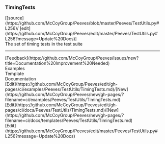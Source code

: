 ### <a id="Peeves.TestUtils.TimingTests">TimingTests</a> 
<div class="docs-source-link" markdown="1">
[[source](https://github.com/McCoyGroup/Peeves/blob/master/Peeves/TestUtils.py#L256)/
[edit](https://github.com/McCoyGroup/Peeves/edit/master/Peeves/TestUtils.py#L256?message=Update%20Docs)]
</div>
The set of timing tests in the test suite










---


<div markdown="1" class="text-muted">
<div class="container">
  <div class="row">
   <div class="col" markdown="1">
[Feedback](https://github.com/McCoyGroup/Peeves/issues/new?title=Documentation%20Improvement%20Needed)   
</div>
</div>
  <div class="row">
   <div class="col" markdown="1">
Examples   
</div>
   <div class="col" markdown="1">
Template   
</div>
   <div class="col" markdown="1">
Documentation   
</div>
</div>
  <div class="row">
   <div class="col" markdown="1">
[Edit](https://github.com/McCoyGroup/Peeves/edit/gh-pages/ci/examples/Peeves/TestUtils/TimingTests.md)/[New](https://github.com/McCoyGroup/Peeves/new/gh-pages/?filename=ci/examples/Peeves/TestUtils/TimingTests.md)   
</div>
   <div class="col" markdown="1">
[Edit](https://github.com/McCoyGroup/Peeves/edit/gh-pages/ci/docs/Peeves/TestUtils/TimingTests.md)/[New](https://github.com/McCoyGroup/Peeves/new/gh-pages/?filename=ci/docs/templates/Peeves/TestUtils/TimingTests.md)   
</div>
   <div class="col" markdown="1">
[Edit](https://github.com/McCoyGroup/Peeves/edit/master/Peeves/TestUtils.py#L256?message=Update%20Docs)   
</div>
</div>
</div>
</div>

